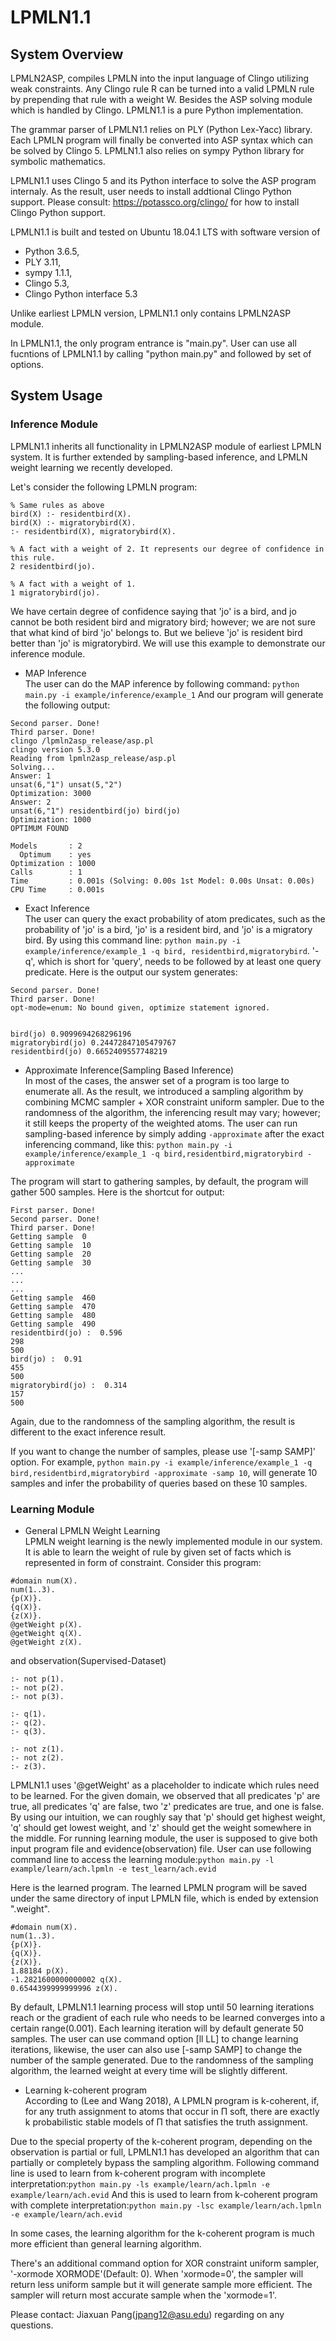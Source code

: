 # LPMLN1.1
## System Overview
LPMLN2ASP, compiles LPMLN into the input language of Clingo utilizing weak constraints. Any Clingo rule R can be turned into a valid LPMLN rule by prepending that rule with a weight W.
Besides the ASP solving module which is handled by Clingo. LPMLN1.1 is a pure Python implementation.


The grammar parser of LPMLN1.1 relies on PLY (Python Lex-Yacc) library. Each LPMLN program will finally be converted into ASP syntax which can be solved by Clingo 5. LPMLN1.1 also relies on sympy Python library for symbolic mathematics. 

LPMLN1.1 uses Clingo 5 and its Python interface to solve the ASP program internaly. As the result, user needs to install addtional Clingo Python support. Please consult: https://potassco.org/clingo/ for how to install Clingo Python support.


LPMLN1.1 is built and tested on Ubuntu 18.04.1 LTS with software version of 
- Python 3.6.5, 
- PLY 3.11, 
- sympy 1.1.1, 
- Clingo 5.3, 
- Clingo Python interface 5.3

Unlike earliest LPMLN version, LPMLN1.1 only contains LPMLN2ASP module.

In LPMLN1.1, the only program entrance is "main.py". User can use all fucntions of LPMLN1.1 by calling "python main.py" and followed by set of options.


## System Usage
### Inference Module
LPMLN1.1 inherits all functionality in LPMLN2ASP module of earliest LPMLN system. It is further extended by sampling-based inference, and LPMLN weight learning we recently developed.

Let's consider the following LPMLN program:

```
% Same rules as above
bird(X) :- residentbird(X).
bird(X) :- migratorybird(X).
:- residentbird(X), migratorybird(X).

% A fact with a weight of 2. It represents our degree of confidence in this rule.
2 residentbird(jo).

% A fact with a weight of 1.
1 migratorybird(jo).
```
We have certain degree of confidence saying that 'jo' is a bird, and jo cannot be both resident bird and migratory bird; however; we are not sure that what kind of bird 'jo' belongs to. But we believe 'jo' is resident bird better than 'jo' is migratorybird. We will use this example to demonstrate our inference module.


- MAP Inference <br />
The user can do the MAP inference by following command: `python main.py -i example/inference/example_1`
And our program will generate the following output:
```
Second parser. Done!
Third parser. Done!
clingo /lpmln2asp_release/asp.pl 
clingo version 5.3.0
Reading from lpmln2asp_release/asp.pl
Solving...
Answer: 1
unsat(6,"1") unsat(5,"2")
Optimization: 3000
Answer: 2
unsat(6,"1") residentbird(jo) bird(jo)
Optimization: 1000
OPTIMUM FOUND

Models       : 2
  Optimum    : yes
Optimization : 1000
Calls        : 1
Time         : 0.001s (Solving: 0.00s 1st Model: 0.00s Unsat: 0.00s)
CPU Time     : 0.001s
```

- Exact Inference  <br />
The user can query the exact probability of atom predicates, such as the probability of 'jo' is a bird, 'jo' is a resident bird, and 'jo' is a migratory bird. By using this command line: `python main.py -i example/inference/example_1 -q bird, residentbird,migratorybird`. '-q', which is short for 'query', needs to be followed by at least one query predicate. 
Here is the output our system generates:
```
Second parser. Done!
Third parser. Done!
opt-mode=enum: No bound given, optimize statement ignored.


bird(jo) 0.9099694268296196
migratorybird(jo) 0.24472847105479767
residentbird(jo) 0.6652409557748219
```

- Approximate Inference(Sampling Based Inference) <br />
In most of the cases, the answer set of a program is too large to enumerate all. As the result, we introduced a sampling algorithm by combining MCMC sampler + XOR constraint uniform sampler. Due to the randomness of the algorithm, the inferencing result may vary; however; it still keeps the property of the weighted atoms. 
The user can run sampling-based inference by simply adding `-approximate` after the exact inferencing command, like this: `python main.py -i example/inference/example_1 -q bird,residentbird,migratorybird -approximate`

The program will start to gathering samples, by default, the program will gather 500 samples. Here is the shortcut for output:
```
First parser. Done!
Second parser. Done!
Third parser. Done!
Getting sample  0
Getting sample  10
Getting sample  20
Getting sample  30
...
...
...
Getting sample  460
Getting sample  470
Getting sample  480
Getting sample  490
residentbird(jo) :  0.596
298
500
bird(jo) :  0.91
455
500
migratorybird(jo) :  0.314
157
500
```
Again, due to the randomness of the sampling algorithm, the result is different to the exact inference result.

If you want to change the number of samples, please use '\[-samp SAMP\]' option. For example, `python main.py -i example/inference/example_1 -q bird,residentbird,migratorybird -approximate -samp 10`, will generate 10 samples and infer the probability of queries based on these 10 samples.


### Learning Module

- General LPMLN Weight Learning <br />
LPMLN weight learning is the newly implemented module in our system. It is able to learn the weight of rule by given set of facts which is represented in form of constraint. Consider this program:
```
#domain num(X).
num(1..3).
{p(X)}.
{q(X)}.
{z(X)}.
@getWeight p(X).
@getWeight q(X).
@getWeight z(X).
```

and observation(Supervised-Dataset)
```
:- not p(1).
:- not p(2).
:- not p(3).

:- q(1).
:- q(2).
:- q(3).

:- not z(1).
:- not z(2).
:- z(3).
```

LPMLN1.1 uses '@getWeight' as a placeholder to indicate which rules need to be learned.
For the given domain, we observed that all predicates 'p' are true, all predicates 'q' are false, two 'z' predicates are true, and one is false. By using our intuition, we can roughly say that 'p' should get highest weight, 'q' should get lowest weight, and 'z' should get the weight somewhere in the middle.
For running learning module, the user is supposed to give both input program file and evidence(observation) file.
User can use following command line to access the learning module:`python main.py -l example/learn/ach.lpmln -e test_learn/ach.evid`

Here is the learned program. The learned LPMLN program will be saved under the same directory of input LPMLN file, which is ended by extension ".weight".
```
#domain num(X).
num(1..3).
{p(X)}.
{q(X)}.
{z(X)}.
1.88184 p(X).
-1.2821600000000002 q(X).
0.6544399999999996 z(X).
```
By default, LPMLN1.1 learning process will stop until 50 learning iterations reach or the gradient of each rule who needs to be learned converges into a certain range(0.001). Each learning iteration will by default generate 50 samples. The user can use command option \[ll LL] to change learning iterations, likewise, the user can also use \[-samp SAMP] to change the number of the sample generated.
Due to the randomness of the sampling algorithm, the learned weight at every time will be slightly different.


- Learning k-coherent program  <br />
According to (Lee and Wang 2018), A LPMLN program is k-coherent, if, for any truth assignment to atoms that occur in Π soft, there are exactly k probabilistic stable models of Π that satisfies the truth assignment.


Due to the special property of the k-coherent program, depending on the observation is partial or full, LPMLN1.1 has developed an algorithm that can partially or completely bypass the sampling algorithm.
Following command line is used to learn from k-coherent program with incomplete interpretation:`python main.py -ls example/learn/ach.lpmln -e example/learn/ach.evid`
And this is used to learn from k-coherent program with complete interpretation:`python main.py -lsc example/learn/ach.lpmln -e example/learn/ach.evid`

In some cases, the learning algorithm for the k-coherent program is much more efficient than general learning algorithm.

There's an additional command option for XOR constraint uniform sampler, '-xormode XORMODE'(Default: 0). When 'xormode=0', the sampler will return less uniform sample but it will generate sample more efficient. The sampler will return most accurate sample when the 'xormode=1'. 








Please contact: Jiaxuan Pang(jpang12@asu.edu) regarding on any questions.
